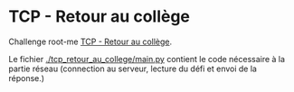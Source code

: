 # TCP - Retour au collège

Challenge root-me [TCP - Retour au collège](https://www.root-me.org/fr/Challenges/Programmation/TCP-Retour-au-college).

Le fichier [./tcp_retour_au_college/main.py](./tcp_retour_au_college/main.py) contient le code nécessaire à la partie réseau (connection au serveur, lecture du défi et envoi de la réponse.)